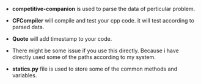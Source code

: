 * __competitive-companion__ is used to parse the data of perticular problem.
* __CFCompiler__ will compile and test your cpp code. it will test according to parsed data.
* __Quote__ will add timestamp to your code.

* There might be some issue if you use this directly. Because i have directly used some of the paths according to my system.
* __statics.py__ file is used to store some of the common methods and variables.
